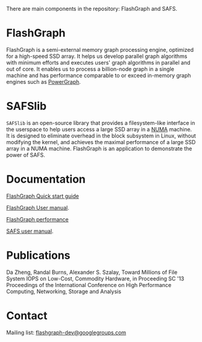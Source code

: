 There are main components in the repository: FlashGraph and SAFS.

FlashGraph
===========

FlashGraph is a semi-external memory graph processing engine, optimized for a high-speed
SSD array. It helps us develop parallel graph algorithms with minimum efforts and
executes users' graph algorithms in parallel and out of core.
It enables us to process a billion-node graph in a single machine
and has performance comparable to or exceed in-memory graph engines such as
[PowerGraph](http://graphlab.org/).

SAFSlib
========

`SAFSlib` is an open-source library that provides a filesystem-like interface
in the userspace to help users access a large SSD array in a
[NUMA](http://en.wikipedia.org/wiki/Non-uniform_memory_access) machine.
It is designed to eliminate overhead in the block subsystem in Linux, without modifying the kernel,
and achieves the maximal performance of a large SSD array in a NUMA machine.
FlashGraph is an application to demonstrate the power of SAFS.

Documentation
========

[FlashGraph Quick start guide](https://github.com/icoming/FlashGraph/wiki/FlashGraph-Quick-Start-Guide)

[FlashGraph User manual](https://github.com/icoming/FlashGraph/wiki/FlashGraph-User-Manual).

[FlashGraph performance](https://github.com/icoming/FlashGraph/wiki/Performance-of-FlashGraph)

[SAFS user manual](https://github.com/icoming/FlashGraph/wiki/SAFS-user-manual).

Publications
========

Da Zheng, Randal Burns, Alexander S. Szalay, Toward Millions of File System IOPS on Low-Cost, Commodity Hardware, in Proceeding SC '13 Proceedings of the International Conference on High Performance Computing, Networking, Storage and Analysis

Contact
========

Mailing list: flashgraph-dev@googlegroups.com
